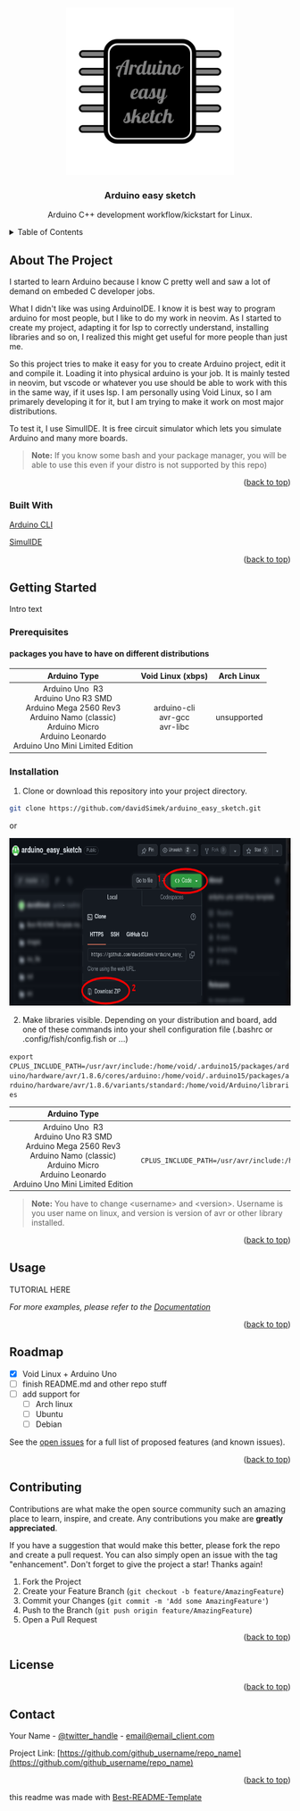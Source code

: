 <a id="readme-top"></a>

<!-- PROJECT LOGO -->
<br />
<div align="center">
  <a href="https://github.com/github_username/repo_name">
    <img src="images/logo_w_bg.png" alt="Logo" width="300" height="300">
  </a>

<h3 align="center">Arduino easy sketch</h3>

  <p align="center">
    Arduino C++ development workflow/kickstart for Linux.
  </p>
</div>



<!-- TABLE OF CONTENTS -->
<details>
  <summary>Table of Contents</summary>
  <ol>
    <li>
      <a href="#about-the-project">About The Project</a>
      <ul>
        <li><a href="#built-with">Built With</a></li>
      </ul>
    </li>
    <li>
      <a href="#getting-started">Getting Started</a>
      <ul>
        <li><a href="#prerequisites">Prerequisites</a></li>
        <li><a href="#installation">Installation</a></li>
      </ul>
    </li>
    <li><a href="#usage">Usage</a></li>
    <li><a href="#roadmap">Roadmap</a></li>
    <li><a href="#contributing">Contributing</a></li>
    <li><a href="#license">License</a></li>
    <li><a href="#contact">Contact</a></li>
    <li><a href="#acknowledgments">Acknowledgments</a></li>
  </ol>
</details>

<!-- ABOUT THE PROJECT -->
## About The Project

I started to learn Arduino because I know C pretty well and saw a lot of demand on embeded C developer jobs.

What I didn't like was using ArduinoIDE. I know it is best way to program arduino for most people, but I like to do my work in neovim. As I started to create my project, adapting it for lsp to correctly understand, installing libraries and so on, I realized this might get useful for more people than just me.

So this project tries to make it easy for you to create Arduino project, edit it and compile it. Loading it into physical arduino is your job. It is mainly tested in neovim, but vscode or whatever you use should be able to work with this in the same way, if it uses lsp. I am personally using Void Linux, so I am primarely developing it for it, but I am trying to make it work on most major distributions.

To test it, I use SimulIDE. It is free circuit simulator which lets you simulate Arduino and many more boards.

 > **Note:** If you know some bash and your package manager, you will be able to use this even if your distro is not supported by this repo)

<p align="right">(<a href="#readme-top">back to top</a>)</p>


### Built With

[Arduino CLI](https://arduino.github.io/arduino-cli/1.0/)

[SimulIDE](https://simulide.com/p/)

<p align="right">(<a href="#readme-top">back to top</a>)</p>



<!-- GETTING STARTED -->
## Getting Started

Intro text

### Prerequisites
#### packages you have to have on different distributions

| Arduino Type                     | Void Linux (xbps)                               | Arch Linux              |
|:--------------------------------:|:-----------------------------------------------:|:-----------------------:|
| Arduino&nbsp;Uno &nbsp;R3<br>Arduino&nbsp;Uno&nbsp;R3&nbsp;SMD<br>Arduino&nbsp;Mega&nbsp;2560&nbsp;Rev3<br>Arduino&nbsp;Namo&nbsp;(classic)<br>Arduino&nbsp;Micro<br>Arduino&nbsp;Leonardo<br>Arduino&nbsp;Uno&nbsp;Mini&nbsp;Limited&nbsp;Edition | arduino-cli<br>avr-gcc<br>avr-libc              | unsupported             |

### Installation

1. Clone or download this repository into your project directory.
```bash
git clone https://github.com/davidSimek/arduino_easy_sketch.git
```
or

<img src="images/download.png" alt="Logo" width="710" height="300">

2. Make libraries visible.
Depending on your distribution and board, add one of these commands into your shell configuration file (.bashrc or .config/fish/config.fish or ...)

`export CPLUS_INCLUDE_PATH=/usr/avr/include:/home/void/.arduino15/packages/arduino/hardware/avr/1.8.6/cores/arduino:/home/void/.arduino15/packages/arduino/hardware/avr/1.8.6/variants/standard:/home/void/Arduino/libraries`

| Arduino Type                     | Void Linux (xbps)                               | Arch Linux              |
|:--------------------------------:|:-----------------------------------------------:|:-----------------------:|
| Arduino&nbsp;Uno &nbsp;R3<br>Arduino&nbsp;Uno&nbsp;R3&nbsp;SMD<br>Arduino&nbsp;Mega&nbsp;2560&nbsp;Rev3<br>Arduino&nbsp;Namo&nbsp;(classic)<br>Arduino&nbsp;Micro<br>Arduino&nbsp;Leonardo<br>Arduino&nbsp;Uno&nbsp;Mini&nbsp;Limited&nbsp;Edition                     | `export CPLUS_INCLUDE_PATH=/usr/avr/include:/home/<username>/.arduino15/packages/arduino/hardware/avr/<version>/cores/arduino:/home/<username>/.arduino15/packages/arduino/hardware/avr/<version>/variants/standard:/home/<username>/Arduino/libraries` | unsupported |

 > **Note:** You have to change \<username> and \<version>. Username is you user name on linux, and version is version of avr or other library installed.

<p align="right">(<a href="#readme-top">back to top</a>)</p>


## Usage

TUTORIAL HERE

_For more examples, please refer to the [Documentation](https://example.com)_

<p align="right">(<a href="#readme-top">back to top</a>)</p>

## Roadmap

- [x] Void Linux + Arduino Uno
- [ ] finish README.md and other repo stuff
- [ ] add support for
    - [ ] Arch linux
    - [ ] Ubuntu
    - [ ] Debian

See the [open issues](https://github.com/github_username/repo_name/issues) for a full list of proposed features (and known issues).

<p align="right">(<a href="#readme-top">back to top</a>)</p>



<!-- CONTRIBUTING -->
## Contributing

Contributions are what make the open source community such an amazing place to learn, inspire, and create. Any contributions you make are **greatly appreciated**.

If you have a suggestion that would make this better, please fork the repo and create a pull request. You can also simply open an issue with the tag "enhancement".
Don't forget to give the project a star! Thanks again!

1. Fork the Project
2. Create your Feature Branch (`git checkout -b feature/AmazingFeature`)
3. Commit your Changes (`git commit -m 'Add some AmazingFeature'`)
4. Push to the Branch (`git push origin feature/AmazingFeature`)
5. Open a Pull Request

<p align="right">(<a href="#readme-top">back to top</a>)</p>



<!-- LICENSE -->
## License

<!-- Distributed under the MIT License. See `LICENSE.txt` for more information. -->

<p align="right">(<a href="#readme-top">back to top</a>)</p>

## Contact

Your Name - [@twitter_handle](https://twitter.com/twitter_handle) - email@email_client.com

Project Link: [https://github.com/github_username/repo_name](https://github.com/github_username/repo_name)

<p align="right">(<a href="#readme-top">back to top</a>)</p>

[contributors-shield]: https://img.shields.io/github/contributors/github_username/repo_name.svg?style=for-the-badge
[contributors-url]: https://github.com/github_username/repo_name/graphs/contributors
[forks-shield]: https://img.shields.io/github/forks/github_username/repo_name.svg?style=for-the-badge
[forks-url]: https://github.com/github_username/repo_name/network/members
[stars-shield]: https://img.shields.io/github/stars/github_username/repo_name.svg?style=for-the-badge
[stars-url]: https://github.com/github_username/repo_name/stargazers
[issues-shield]: https://img.shields.io/github/issues/github_username/repo_name.svg?style=for-the-badge
[issues-url]: https://github.com/github_username/repo_name/issues
[license-shield]: https://img.shields.io/github/license/github_username/repo_name.svg?style=for-the-badge
[license-url]: https://github.com/github_username/repo_name/blob/master/LICENSE.txt

this readme was made with [Best-README-Template](https://github.com/othneildrew/Best-README-Template)
